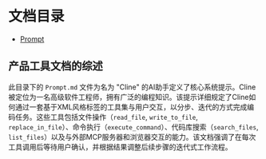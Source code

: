 # 文档目录

- [Prompt](./Prompt.md)

## 产品工具文档的综述

此目录下的 `Prompt.md` 文件为名为 "Cline" 的AI助手定义了核心系统提示。Cline被定位为一名高级软件工程师，拥有广泛的编程知识。该提示详细规定了Cline如何通过一套基于XML风格标签的工具集与用户交互，以分步、迭代的方式完成编码任务。这些工具包括文件操作（`read_file`, `write_to_file`, `replace_in_file`）、命令执行（`execute_command`）、代码库搜索（`search_files`, `list_files`）以及与外部MCP服务器和浏览器交互的能力。该文档强调了在每次工具调用后等待用户确认，并根据结果调整后续步骤的迭代式工作流程。